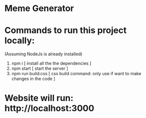 # Meme Generator

# Commands to run this project locally:

(Assuming NodeJs is already installed)

1. npm i [ install all the the dependencies ]
2. npm start [ start the server ]
3. npm run build:css [ css build command: only use if want to make changes in the code ]

# Website will run: http://localhost:3000
